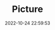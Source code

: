 ---
weight: 1
images:
- /images/edited/128.jpeg
title: Picture
date: 2022-10-24 22:59:53
tags: [luminar neo,work,person]
---